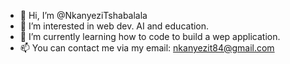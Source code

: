 - 👋 Hi, I’m @NkanyeziTshabalala
- 👀 I’m interested in web dev. AI and education.
- 🌱 I’m currently learning how to code to build a wep application.
- 📫 You can contact me via my email: nkanyezit84@gmail.com

<!---
NkanyeziTshabalala/NkanyeziTshabalala is a ✨ special ✨ repository because its `README.md` (this file) appears on your GitHub profile.
You can click the Preview link to take a look at your changes.
--->
